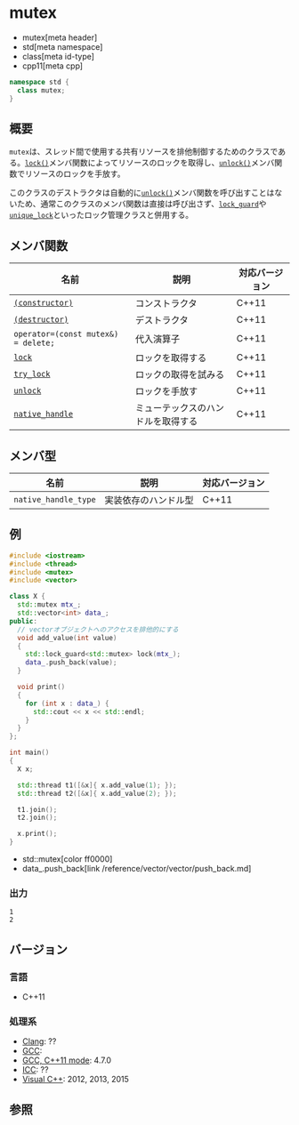 # mutex
* mutex[meta header]
* std[meta namespace]
* class[meta id-type]
* cpp11[meta cpp]

```cpp
namespace std {
  class mutex;
}
```

## 概要
`mutex`は、スレッド間で使用する共有リソースを排他制御するためのクラスである。[`lock()`](mutex/lock.md)メンバ関数によってリソースのロックを取得し、[`unlock()`](mutex/unlock.md)メンバ関数でリソースのロックを手放す。

このクラスのデストラクタは自動的に[`unlock()`](mutex/unlock.md)メンバ関数を呼び出すことはないため、通常このクラスのメンバ関数は直接は呼び出さず、[`lock_guard`](/reference/mutex/lock_guard.md)や[`unique_lock`](/reference/mutex/unique_lock.md)といったロック管理クラスと併用する。

## メンバ関数

| 名前 | 説明 | 対応バージョン |
|-------------------------------------|--------------------------------------------|-------|
| [`(constructor)`](mutex/op_constructor.md) | コンストラクタ | C++11 |
| [`(destructor)`](mutex/op_destructor.md) | デストラクタ | C++11 |
| `operator=(const mutex&) = delete;` | 代入演算子 | C++11 |
| [`lock`](mutex/lock.md)           | ロックを取得する | C++11 |
| [`try_lock`](mutex/try_lock.md)   | ロックの取得を試みる | C++11 |
| [`unlock`](mutex/unlock.md)       | ロックを手放す | C++11 |
| [`native_handle`](mutex/native_handle.md) | ミューテックスのハンドルを取得する | C++11 |

## メンバ型

| 名前 | 説明 | 対応バージョン |
|----------------------|----------------------|-------|
| `native_handle_type` | 実装依存のハンドル型 | C++11 |


## 例
```cpp example
#include <iostream>
#include <thread>
#include <mutex>
#include <vector>

class X {
  std::mutex mtx_;
  std::vector<int> data_;
public:
  // vectorオブジェクトへのアクセスを排他的にする
  void add_value(int value)
  {
    std::lock_guard<std::mutex> lock(mtx_);
    data_.push_back(value);
  }

  void print()
  {
    for (int x : data_) {
      std::cout << x << std::endl;
    }
  }
};

int main()
{
  X x;

  std::thread t1([&x]{ x.add_value(1); });
  std::thread t2([&x]{ x.add_value(2); });

  t1.join();
  t2.join();

  x.print();
}
```
* std::mutex[color ff0000]
* data_.push_back[link /reference/vector/vector/push_back.md]

### 出力
```
1
2
```

## バージョン
### 言語
- C++11

### 処理系
- [Clang](/implementation.md#clang): ??
- [GCC](/implementation.md#gcc): 
- [GCC, C++11 mode](/implementation.md#gcc): 4.7.0
- [ICC](/implementation.md#icc): ??
- [Visual C++](/implementation.md#visual_cpp): 2012, 2013, 2015


## 参照

